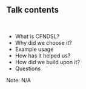 ## Talk contents

<br>

* What is CFNDSL?
* Why did we choose it?
* Example usage
* How has it helped us?
* How did we build upon it?
* Questions

Note:
N/A
